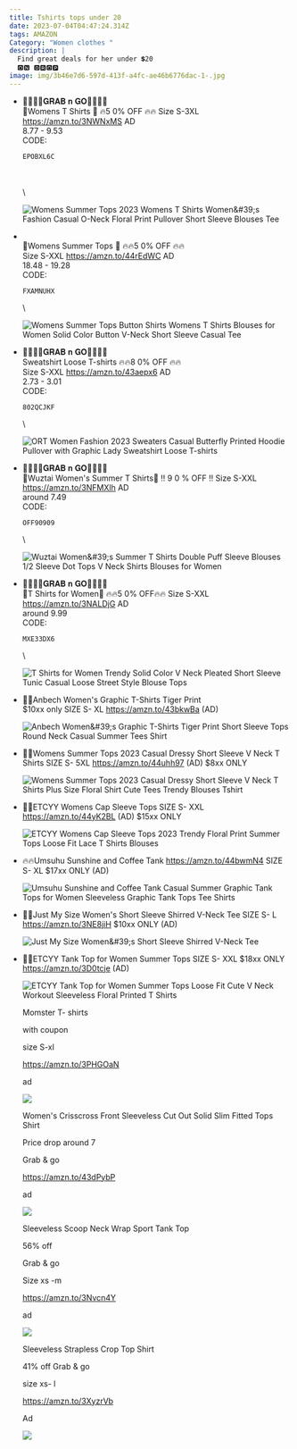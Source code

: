 ```yaml
---
title: Tshirts tops under 20
date: 2023-07-04T04:47:24.314Z
tags: AMAZON
Category: "Women clothes "
description: |
  Find great deals for her under 💲20
  🅾🅽 🅳🆁🅾🅿
image: img/3b46e7d6-597d-413f-a4fc-ae46b6776dac-1-.jpg
---
```

* 🏃‍♀️🏃‍♀️𝐆𝐑𝐀𝐁 𝐧 𝐆𝐎🏃‍♀️🏃‍♀️\
  👕Womens T Shirts 👕
  🔥5 0% OFF 🔥🔥
  Size  S-3XL 
  https://amzn.to/3NWNxMS
  AD\
  8.77 - 9.53\
  C﻿ODE:<pre><code class="language-js" data-prismjs-copy="Click to Copy">EPOBXL6C</code></pre>\
  \
  \

  ![Womens Summer Tops 2023 Womens T Shirts Women\&#39;s Fashion Casual O-Neck Floral Print Pullover Short Sleeve Blouses Tee](https://m.media-amazon.com/images/I/61sAdYQOuqL._AC_UX522_.jpg)
* \
  👕Womens Summer Tops 👕
  🔥🔥5 0% OFF 🔥🔥\
  Size  S-XXL
  https://amzn.to/44rEdWC
  AD\
  18.48 - 19.28\
  C﻿ODE:<pre><code class="language-js" data-prismjs-copy="Click to Copy">FXAMNUHX </code></pre>\

  ![Womens Summer Tops Button Shirts Womens T Shirts Blouses for Women Solid Color Button V-Neck Short Sleeve Casual Tee](https://m.media-amazon.com/images/I/71MAbH5g6tL._AC_UX522_.jpg)
* 🏃‍♀️🏃‍♀️𝐆𝐑𝐀𝐁 𝐧 𝐆𝐎🏃‍♀️🏃‍♀️\
  Sweatshirt Loose T-shirts
  🔥🔥8 0% OFF 🔥🔥\
  Size  S-XXL
  https://amzn.to/43aepx6
  AD\
  2.73 -  3.01\
  C﻿ODE:<pre><code class="language-js" data-prismjs-copy="Click to Copy">802QCJKF</code></pre>\

  ![ORT Women Fashion 2023 Sweaters Casual Butterfly Printed Hoodie Pullover with Graphic Lady Sweatshirt Loose T-shirts](https://m.media-amazon.com/images/I/61Z5yEO9E9L._AC_UX522_.jpg)
* 🏃‍♀️🏃‍♀️𝐆𝐑𝐀𝐁 𝐧 𝐆𝐎🏃‍♀️🏃‍♀️\
  👕Wuztai Women's Summer T Shirts👕
  ‼ 9 0 % OFF ‼
  Size  S-XXL
  https://amzn.to/3NFMXlh
  AD\
  around 7.49\
  C﻿ODE:<pre><code class="language-js" data-prismjs-copy="Click to Copy">OFF90909</code></pre>\

  ![Wuztai Women\&#39;s Summer T Shirts Double Puff Sleeve Blouses 1/2 Sleeve Dot Tops V Neck Shirts Blouses for Women](https://m.media-amazon.com/images/I/81MrbJCMXTL._AC_UX522_.jpg)
* 🏃‍♀️🏃‍♀️𝐆𝐑𝐀𝐁 𝐧 𝐆𝐎🏃‍♀️🏃‍♀️\
  👕T Shirts for Women👕
  🔥🔥5 0% OFF🔥🔥
  Size  S-XXL
  https://amzn.to/3NALDjG
  AD\
  around 9.99\
  C﻿ODE:<pre><code class="language-js" data-prismjs-copy="Click to Copy">MXE33DX6</code></pre>\

  ![T Shirts for Women Trendy Solid Color V Neck Pleated Short Sleeve Tunic Casual Loose Street Style Blouse Tops](https://m.media-amazon.com/images/I/618oCqxc+XL._AC_UX522_.jpg)
* 💞💞Anbech Women's Graphic T-Shirts Tiger Print\
  $10xx only 
  SIZE S- XL
  https://amzn.to/43bkwBa 
  (AD)<!--StartFragment-->

  ![Anbech Women\&#39;s Graphic T-Shirts Tiger Print Short Sleeve Tops Round Neck Casual Summer Tees Shirt](https://m.media-amazon.com/images/I/61goTH2REJL._AC_UX679_.jpg)
* 🎀🎀Womens Summer Tops 2023 Casual Dressy Short Sleeve V Neck T Shirts 
  SIZE S- 5XL
  https://amzn.to/44uhh97 
  (AD) 
  $8xx ONLY<!--StartFragment-->

  ![Womens Summer Tops 2023 Casual Dressy Short Sleeve V Neck T Shirts Plus Size Floral Shirt Cute Tees Trendy Blouses Tshirt](https://m.media-amazon.com/images/I/71zFfTCjoWL._AC_UX679_.jpg)
* 🎯🎯ETCYY Womens Cap Sleeve Tops 
  SIZE S- XXL
  https://amzn.to/44yK2BL (AD) 
  $15xx ONLY<!--StartFragment-->

  ![ETCYY Womens Cap Sleeve Tops 2023 Trendy Floral Print Summer Tops Loose Fit Lace T Shirts Blouses](https://m.media-amazon.com/images/I/61Uv5Y+nd9L._AC_UY741_.jpg)
* 🔥🔥Umsuhu Sunshine and Coffee Tank 
  https://amzn.to/44bwmN4 
  SIZE S- XL
  $17xx ONLY 
  (AD)<!--StartFragment-->

  ![Umsuhu Sunshine and Coffee Tank Casual Summer Graphic Tank Tops for Women Sleeveless Graphic Tank Tops Tee Shirts](https://m.media-amazon.com/images/I/71ongsYDk9L._AC_UY741_.jpg)
* 🚨🚨Just My Size Women's Short Sleeve Shirred V-Neck Tee 
  SIZE S- L
  https://amzn.to/3NE8jiH 
  $10xx ONLY 
  (AD)<!--StartFragment-->

  ![Just My Size Women\&#39;s Short Sleeve Shirred V-Neck Tee](https://m.media-amazon.com/images/I/61yp2oBglSL._AC_UX679_.jpg)
* 💝💝ETCYY Tank Top for Women Summer Tops 
  SIZE S- XXL 
  $18xx ONLY 
  https://amzn.to/3D0tcje 
  (AD)<!--StartFragment-->

  ![ETCYY Tank Top for Women Summer Tops Loose Fit Cute V Neck Workout Sleeveless Floral Printed T Shirts](https://m.media-amazon.com/images/I/71t+Hz3-8GL._AC_UY879_.jpg)

  Momster T- shirts

  with coupon

  size S-xl

  https://amzn.to/3PHGOaN

  ad

  ![](img/453a7cf4-50a8-48f8-8205-1e427cb3fd98.jpeg)

  Women's Crisscross Front Sleeveless Cut Out Solid Slim Fitted Tops Shirt

  Price drop around 7

  Grab & go

  https://amzn.to/43dPybP

  ad

  ![](img/e8ca7251-269b-421c-914d-873dafbaac9f.jpeg)

  Sleeveless Scoop Neck Wrap Sport Tank Top

  56% off

  Grab & go

  Size xs -m

  https://amzn.to/3Nvcn4Y

  ad

  ![](img/71eadf3c-28cb-4fc5-ab53-5f3878ab9397.jpeg)

  Sleeveless Strapless Crop Top Shirt

  41% off Grab & go

  size xs- l

  https://amzn.to/3XyzrVb

  Ad

  ![](img/d366c515-47ca-4e39-83a7-c976bf77ab28.jpeg)